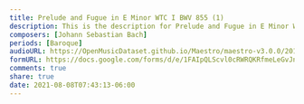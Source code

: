 ```yaml
---
title: Prelude and Fugue in E Minor WTC I BWV 855 (1)
description: This is the description for Prelude and Fugue in E Minor WTC I BWV 855 by Johann Sebastian Bach
composers: [Johann Sebastian Bach]
periods: [Baroque]
audioURL: https://OpenMusicDataset.github.io/Maestro/maestro-v3.0.0/2015/MIDI-Unprocessed_R1_D1-9-12_mid--AUDIO-from_mp3_11_R1_2015_wav--2.midi
formURL: https://docs.google.com/forms/d/e/1FAIpQLScvl0cRWRQKRfmeLeGvJnAcFRU0z59QQVy82e0EbFTqDJAmGg/viewform
comments: true
share: true
date: 2021-08-08T07:43:13-06:00
---
```

